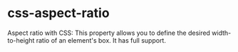 # css-aspect-ratio

Aspect ratio with CSS: 
This property allows you to define the desired width-to-height ratio of an element's box. 
It has full support.
